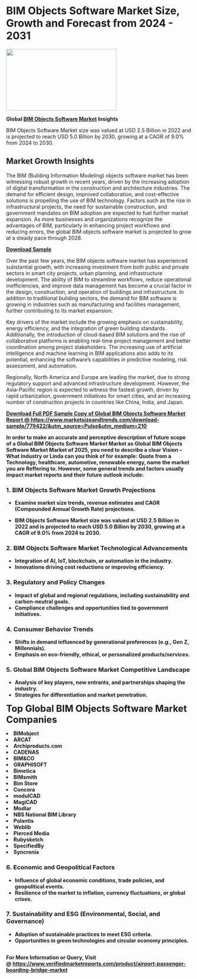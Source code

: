 <H1>BIM Objects Software Market Size, Growth and Forecast from 2024 - 2031</H1><img class="aligncenter size-medium wp-image-584254" src="https://thirdeyenews.in/wp-content/uploads/2024/09/Global-Market-Research-300x168.jpeg" alt="" width="300" height="168" /><p><strong>Global&nbsp;<a href="https://www.marketsizeandtrends.com/download-sample/779422/&amp;utm_source=Pulse&amp;utm_medium=210">BIM Objects Software Market</a> Insights</strong></p><p>BIM Objects Software Market size was valued at USD 2.5 Billion in 2022 and is projected to reach USD 5.0 Billion by 2030, growing at a CAGR of 9.0% from 2024 to 2030.</p><p><h2>Market Growth Insights</h2> <p>The BIM (Building Information Modeling) objects software market has been witnessing robust growth in recent years, driven by the increasing adoption of digital transformation in the construction and architecture industries. The demand for efficient design, improved collaboration, and cost-effective solutions is propelling the use of BIM technology. Factors such as the rise in infrastructural projects, the need for sustainable construction, and government mandates on BIM adoption are expected to fuel further market expansion. As more businesses and organizations recognize the advantages of BIM, particularly in enhancing project workflows and reducing errors, the global BIM objects software market is projected to grow at a steady pace through 2028.</p> <p><strong><a href="#">Download Sample</a></strong></p> <p>Over the past few years, the BIM objects software market has experienced substantial growth, with increasing investment from both public and private sectors in smart city projects, urban planning, and infrastructure development. The ability of BIM to streamline workflows, reduce operational inefficiencies, and improve data management has become a crucial factor in the design, construction, and operation of buildings and infrastructure. In addition to traditional building sectors, the demand for BIM software is growing in industries such as manufacturing and facilities management, further contributing to its market expansion.</p> <p>Key drivers of the market include the growing emphasis on sustainability, energy efficiency, and the integration of green building standards. Additionally, the introduction of cloud-based BIM solutions and the rise of collaborative platforms is enabling real-time project management and better coordination among project stakeholders. The increasing use of artificial intelligence and machine learning in BIM applications also adds to its potential, enhancing the software’s capabilities in predictive modeling, risk assessment, and automation.</p> <p>Regionally, North America and Europe are leading the market, due to strong regulatory support and advanced infrastructure development. However, the Asia-Pacific region is expected to witness the fastest growth, driven by rapid urbanization, government initiatives for smart cities, and an increasing number of construction projects in countries like China, India, and Japan.</p> <p><strong><a href="#"></p><p><span class=""><strong>Download Full PDF Sample Copy of Global BIM Objects Software Market Report</strong> @ <a href="https://www.marketsizeandtrends.com/download-sample/779422/&amp;utm_source=Pulse&amp;utm_medium=210" target="_blank">https://www.marketsizeandtrends.com/download-sample/779422/&amp;utm_source=Pulse&amp;utm_medium=210</a></span></p><p>In order to make an accurate and perceptive description of future scope of a Global&nbsp;BIM Objects Software Market Market as Global&nbsp;BIM Objects Software Market Market of 2025, you need to describe a clear Vision &ndash; What Industry or Linda can you think of for example: Quote from a Technology, healthcare, automotive, renewable energy, name the market you are Reffering to. However, some general trends and factors usually impact market reports and their future outlook include:</p><h3>1.&nbsp;<strong>BIM Objects Software Market Growth Projections</strong></h3><ul><li>Examine market size trends, revenue estimates and CAGR (Compounded Annual Growth Rate) projections.</li><li><p>BIM Objects Software Market size was valued at USD 2.5 Billion in 2022 and is projected to reach USD 5.0 Billion by 2030, growing at a CAGR of 9.0% from 2024 to 2030.</p></li></ul><h3>2.&nbsp;<strong>BIM Objects Software Market Technological Advancements</strong></h3><ul><li>Integration of AI, IoT, blockchain, or automation in the industry.</li><li>Innovations driving cost reductions or improving efficiency.</li></ul><h3>3.&nbsp;<strong>Regulatory and Policy Changes</strong></h3><ul><li>Impact of global and regional regulations, including sustainability and carbon-neutral goals.</li><li>Compliance challenges and opportunities tied to government initiatives.</li></ul><h3>4.&nbsp;<strong>Consumer Behavior Trends</strong></h3><ul><li>Shifts in demand influenced by generational preferences (e.g., Gen Z, Millennials).</li><li>Emphasis on eco-friendly, ethical, or personalized products/services.</li></ul><h3>5.&nbsp;<strong>Global BIM Objects Software Market Competitive Landscape</strong></h3><ul><li>Analysis of key players, new entrants, and partnerships shaping the industry.</li><li>Strategies for differentiation and market penetration.</li></ul><p data-pm-slice="1 1 []"><span style="color: inherit; font-family: inherit; font-size: 25px;">Top Global BIM Objects Software Market Companies</span></p><div class="" data-test-id=""><p><li>BIMobject</li><li> ARCAT</li><li> Archiproducts.com</li><li> CADENAS</li><li> BIM&CO</li><li> GRAPHISOFT</li><li> Bimetica</li><li> BIMsmith</li><li> Bim Store</li><li> Concora</li><li> modulCAD</li><li> MagiCAD</li><li> Modlar</li><li> NBS National BIM Library</li><li> Polantis</li><li> Weblib</li><li> Pierced Media</li><li> Rubysketch</li><li> SpecifiedBy</li><li> Syncronia</li></p></div><h3>6.&nbsp;<strong>Economic and Geopolitical Factors</strong></h3><ul><li>Influence of global economic conditions, trade policies, and geopolitical events.</li><li>Resilience of the market to inflation, currency fluctuations, or global crises.</li></ul><h3>7.&nbsp;<strong>Sustainability and ESG (Environmental, Social, and Governance)</strong></h3><ul><li>Adoption of sustainable practices to meet ESG criteria.</li><li>Opportunities in green technologies and circular economy principles.</li></ul><h2><strong style="font-size: 14px;">For More Information or Query, Visit @&nbsp;</strong><a style="background-color: #ffffff; font-size: 14px;" href="https://www.marketsizeandtrends.com/report/bim-objects-software-market/" target="_blank">https://www.verifiedmarketreports.com/product/airport-passenger-boarding-bridge-market</a></h2>
